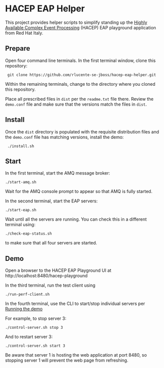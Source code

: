# HACEP EAP Helper
This project provides helper scripts to simplify standing up the
[Highly Available Complex Event Processing](https://github.com/redhat-italy/hacep)
(HACEP) EAP playground application from Red Hat Italy.

## Prepare
Open four command line terminals.  In the first terminal window,
clone this repository:

     git clone https://github.com/rlucente-se-jboss/hacep-eap-helper.git

Within the remaining terminals, change to the directory where you
cloned this repository.

Place all prescribed files in `dist` per the `readme.txt` file
there.  Review the `demo.conf` file and make sure that the versions
match the files in `dist`.

## Install
Once the `dist` directory is populated with the requisite distribution
files and the `demo.conf` file has matching versions, install the
demo:

     ./install.sh

## Start
In the first terminal, start the AMQ message broker:

    ./start-amq.sh

Wait for the AMQ console prompt to appear so that AMQ is fully
started.

In the second terminal, start the EAP servers:

    ./start-eap.sh

Wait until all the servers are running.  You can check this in a
different terminal using:

    ./check-eap-status.sh

to make sure that all four servers are started.

## Demo
Open a browser to the HACEP EAP Playground UI at
http://localhost:8480/hacep-playground

In the third terminal, run the test client using

    ./run-perf-client.sh

In the fourth terminal, use the CLI to start/stop individual servers
per [Running the demo](https://github.com/redhat-italy/hacep/tree/master/hacep-examples/hacep-eap-playground#running-the-demo)

For example, to stop server 3:

    ./control-server.sh stop 3

And to restart server 3:

    ./control-server.sh start 3

Be aware that server 1 is hosting the web application at port 8480,
so stopping server 1 will prevent the web page from refreshing.

